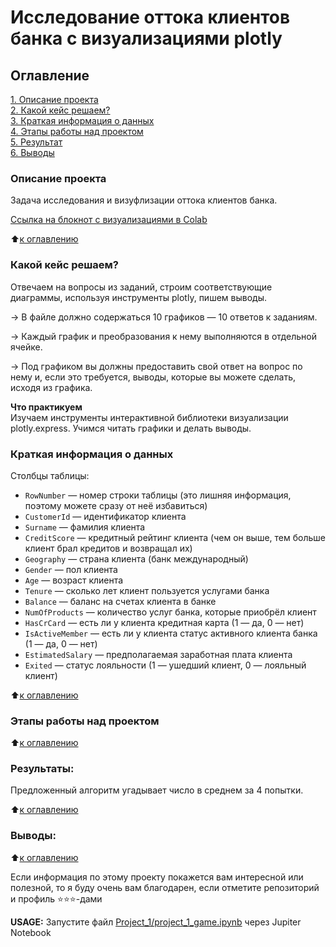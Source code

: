 # Исследование оттока клиентов банка с визуализациями plotly

## Оглавление  
[1. Описание проекта](README.md#описание-проекта)  
[2. Какой кейс решаем?](README.md#какой-кейс-решаем)  
[3. Краткая информация о данных](README.md#краткая-информация-о-данных)  
[4. Этапы работы над проектом](README.md#этапы-работы-над-проектом)  
[5. Результат](README.md#результат)    
[6. Выводы](README.md#выводы) 

### Описание проекта    
Задача исследования и визуфлизации оттока клиентов банка.

[Ссылка на блокнот с визуализациями в Colab](https://colab.research.google.com/drive/16ERbXhBbHx_KsHf53Lknji7cQWhLzL8d?usp=sharing) 

:arrow_up:[к оглавлению](README.md#оглавление)


### Какой кейс решаем?    
Отвечаем на вопросы из заданий, строим соответствующие диаграммы, используя инструменты plotly, пишем выводы.

→ В файле должно содержаться 10 графиков — 10 ответов к заданиям.

→ Каждый график и преобразования к нему выполняются в отдельной ячейке.

→ Под графиком вы должны предоставить свой ответ на вопрос по нему и, если это требуется, выводы, которые вы можете сделать, исходя из графика.


**Что практикуем**     
Изучаем инструменты интерактивной библиотеки визуализации plotly.express. Учимся читать графики и делать выводы.

### Краткая информация о данных

Столбцы таблицы:

- `RowNumber` — номер строки таблицы (это лишняя информация, поэтому можете сразу от неё избавиться)
- `CustomerId` — идентификатор клиента
- `Surname` — фамилия клиента
- `CreditScore` — кредитный рейтинг клиента (чем он выше, тем больше клиент брал кредитов и возвращал их)
- `Geography` — страна клиента (банк международный)
- `Gender` — пол клиента
- `Age` — возраст клиента
- `Tenure` — сколько лет клиент пользуется услугами банка
- `Balance` — баланс на счетах клиента в банке
- `NumOfProducts` — количество услуг банка, которые приобрёл клиент
- `HasCrCard` — есть ли у клиента кредитная карта (1 — да, 0 — нет)
- `IsActiveMember` — есть ли у клиента статус активного клиента банка (1 — да, 0 — нет)
- `EstimatedSalary` — предполагаемая заработная плата клиента
- `Exited` — статус лояльности (1 — ушедший клиент, 0 — лояльный клиент)
  
:arrow_up:[к оглавлению](README.md#оглавление)


### Этапы работы над проектом  



:arrow_up:[к оглавлению](README.md#оглавление)


### Результаты:  

Предложенный алгоритм угадывает число в среднем за 4 попытки.

:arrow_up:[к оглавлению](README.md#оглавление)


### Выводы:  



:arrow_up:[к оглавлению](README.md#оглавление)


Если информация по этому проекту покажется вам интересной или полезной, то я буду очень вам благодарен, если отметите репозиторий и профиль ⭐️⭐️⭐️-дами


**USAGE:** Запустите файл [Project_1/project_1_game.ipynb](https://github.com/dafe1988/SF-DSPR-174/blob/main/Project_1/project_1_game.ipynb) через Jupiter Notebook

